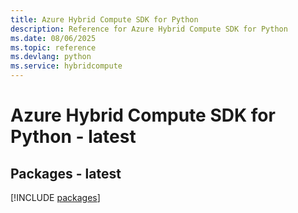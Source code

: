 ```yaml
---
title: Azure Hybrid Compute SDK for Python
description: Reference for Azure Hybrid Compute SDK for Python
ms.date: 08/06/2025
ms.topic: reference
ms.devlang: python
ms.service: hybridcompute
---
```

# Azure Hybrid Compute SDK for Python - latest
## Packages - latest
[!INCLUDE [packages](hybrid-compute-index.md)]